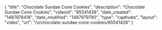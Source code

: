 {
    "title": "Chocolate Sundae Cone Cookies",
    "description": "Chocolate Sundae Cone Cookies",
    "videoid": "85541426",
    "date_created": "1487978418",
    "date_modified": "1487979790",
    "type": "captivate",
    "layout": "video",
    "url": "\/v\/chocolate-sundae-cone-cookies\/85541426"
}